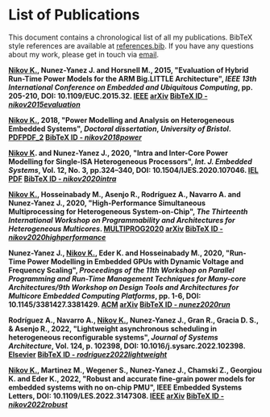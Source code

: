 # List of Publications

This document contains a chronological list of all my publications. BibTeX style references are available at [references.bib](references.bib). If you have any questions about my work, please get in touch via [email](mailto:kris.nikov@bris.ac.uk).

**<ins>Nikov K.</ins>, Nunez-Yanez J. and Horsnell M., 2015, "Evaluation of Hybrid Run-Time Power Models for the ARM Big.LITTLE Architecture", _IEEE 13th International Conference on Embedded and Ubiquitous Computing_, pp. 205-210, DOI: 10.1109/EUC.2015.32. [**IEEE**](https://ieeexplore.ieee.org/abstract/document/7363640) [**arXiv**](https://arxiv.org/abs/2008.10604) [**BibTeX ID - _nikov2015evaluation_**](references.bib)**

**<ins>Nikov K.</ins>, 2018, "Power Modelling and Analysis on Heterogeneous Embedded Systems", _Doctoral dissertation_, _University of Bristol_. [**PDF**](https://seis.bristol.ac.uk/~eejlny/downloads/kris_thesis.pdf)[**PDF_2**](https://www.krisnikov.com/assets/KKN_UoB_thesis.pdf) [**BibTeX ID - _nikov2018power_**](references.bib)**

**<ins>Nikov K</ins>. and Nunez-Yanez J., 2020, "Intra and Inter-Core Power Modelling for Single-ISA Heterogeneous Processors", _Int. J. Embedded Systems_, Vol. 12, No. 3, pp.324–340, DOI: 10.1504/IJES.2020.107046. [**IEL**](https://www.inderscienceonline.com/doi/abs/10.1504/IJES.2020.107046) [**PDF**](https://seis.bristol.ac.uk/~eejlny/downloads/nikov_power.pdf) [**BibTeX ID - _nikov2020intra_**](references.bib)**

**<ins>Nikov K.</ins>, Hosseinabady M., Asenjo R., Rodríguez A., Navarro A. and Nunez-Yanez J., 2020, "High-Performance Simultaneous Multiprocessing for Heterogeneous System-on-Chip", _The Thirteenth International Workshop on Programmability and Architectures for Heterogeneous Multicores_. [**MULTIPROG2020**](https://arxiv.org/abs/2005.07619) [**arXiv**](https://arxiv.org/abs/2008.08883) [**BibTeX ID - _nikov2020highperformance_**](references.bib)**

**Nunez-Yanez J., <ins>Nikov K.</ins>, Eder K. and Hosseinabady M., 2020, "Run-Time Power Modelling in Embedded GPUs with Dynamic Voltage and Frequency Scaling", _Proceedings of the 11th Workshop on Parallel Programming and Run-Time Management Techniques for Many-core Architectures/9th Workshop on Design Tools and Architectures for Multicore Embedded Computing Platforms_, pp. 1-6, DOI: 10.1145/3381427.3381429. [**ACM**](https://dl.acm.org/doi/abs/10.1145/3381427.3381429?casa_token=YAw0BmauSBsAAAAA:M9s9ddR5_6G1K8MKEQnqMckTh64bhcNTb2O3oW5xrvXCB-OzVOjRASRwuqH8KujTlCybjrJ7YPNyWg) [**arXiv**](https://arxiv.org/abs/2006.12176) [**BibTeX ID - _nunez2020run_**](references.bib)**

**Rodríguez A., Navarro A., <ins>Nikov K.</ins>, Nunez-Yanez J., Gran R., Gracia D. S., & Asenjo R., 2022, "Lightweight asynchronous scheduling in heterogeneous reconfigurable systems", _Journal of Systems Architecture_, Vol. 124, p. 102398, DOI: 10.1016/j.sysarc.2022.102398. [**Elsevier**](https://www.sciencedirect.com/science/article/pii/S1383762122000042) [**BibTeX ID - _rodriguez2022lightweight_**](references.bib)**

**<ins>Nikov K.</ins>, Martinez M., Wegener S., Nunez-Yanez J., Chamski Z., Georgiou K. and Eder K., 2022, "Robust and accurate fine-grain power models for embedded systems with no on-chip PMU", __IEEE Embedded Systems Letters__, DOI: 10.1109/LES.2022.3147308. [**IEEE**](https://ieeexplore.ieee.org/document/9695984) [**arXiv**](https://arxiv.org/abs/2106.00565) [**BibTeX ID - _nikov2022robust_**](references.bib)**

